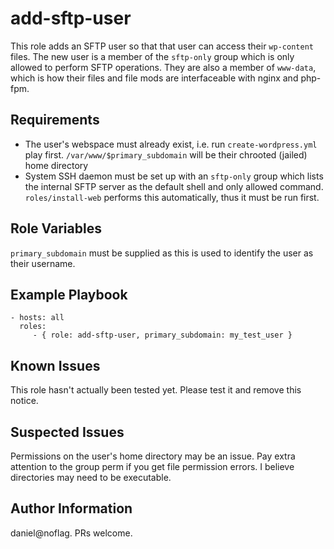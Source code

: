 add-sftp-user
=========

This role adds an SFTP user so that that user can access their `wp-content` files. The new user is a member of the `sftp-only` group which is only allowed to perform SFTP operations. They are also a member of `www-data`, which is how their files and file mods are interfaceable with nginx and php-fpm.

Requirements
------------

* The user's webspace must already exist, i.e. run `create-wordpress.yml` play first. `/var/www/$primary_subdomain` will be their chrooted (jailed) home directory
* System SSH daemon must be set up with an `sftp-only` group which lists the internal SFTP server as the default shell and only allowed command. `roles/install-web` performs this automatically, thus it must be run first.

Role Variables
--------------

`primary_subdomain` must be supplied as this is used to identify the user as their username.

Example Playbook
----------------

    - hosts: all
      roles:
         - { role: add-sftp-user, primary_subdomain: my_test_user }

Known Issues
----------------
This role hasn't actually been tested yet. Please test it and remove this notice.

Suspected Issues
---------------
Permissions on the user's home directory may be an issue. Pay extra attention to the group perm if you get file permission errors. I believe directories may need to be executable.

Author Information
------------------

daniel@noflag. PRs welcome.